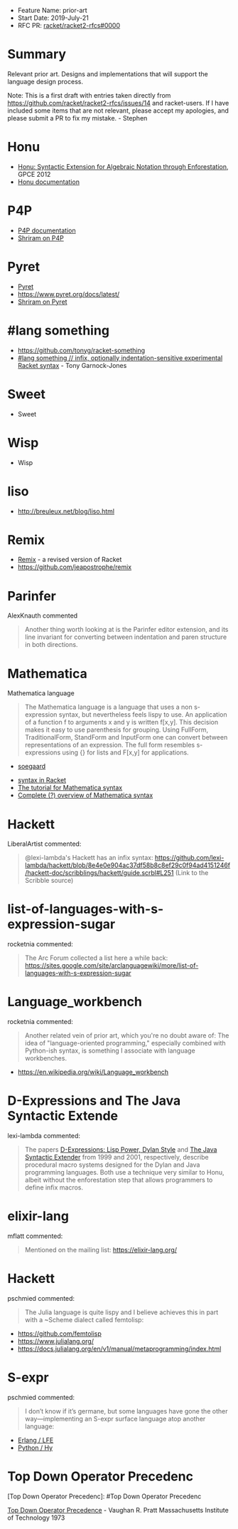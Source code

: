 - Feature Name: prior-art
- Start Date: 2019-July-21
- RFC PR: [racket/racket2-rfcs#0000](https://github.com/racket/racket2-rfcs/pull/0000)

# Summary
[summary]: #summary

Relevant prior art. Designs and implementations that will support the language design process.

Note: This is a first draft with entries taken directly from https://github.com/racket/racket2-rfcs/issues/14 and racket-users. If I have included some items that are not relevant, please accept my apologies, and please submit a PR to fix my mistake. - Stephen

# Honu
[Honu]: #Honu

* [Honu: Syntactic Extension for Algebraic Notation  through Enforestation](https://www.cs.utah.edu/plt/publications/gpce12-rf.pdf), GPCE 2012
* [Honu documentation](https://docs.racket-lang.org/honu/)

# P4P
[P4P]: #P4P

* [P4P documentation](http://shriram.github.io/p4p/)
* [Shriram on P4P](https://groups.google.com/d/msg/racket-users/ewWuCvbe93k/T_NMS76xAwAJ)

# Pyret
[Pyret]: #Pyret

* [Pyret](https://www.pyret.org)
* <https://www.pyret.org/docs/latest/>
* [Shriram on Pyret](https://groups.google.com/d/msg/racket-users/ewWuCvbe93k/T_NMS76xAwAJ)


# #lang something
[something]: #something
* <https://github.com/tonyg/racket-something>
* [#lang something // infix, optionally indentation-sensitive experimental Racket syntax](https://groups.google.com/d/msg/racket-users/0WyNzafwPCA/jdn4ZqrLCQAJ) - Tony Garnock-Jones 

# Sweet
[Sweet]: #Sweet

* Sweet

# Wisp
[Wisp]: #Wisp

* Wisp

# liso
[liso]: #liso

* <http://breuleux.net/blog/liso.html>

# Remix
[Remix]: #Remix

* [Remix](https://docs.racket-lang.org/remix/) - a revised version of Racket
* <https://github.com/jeapostrophe/remix>

# Parinfer
[Parinfer]: #Parinfer

AlexKnauth commented 
> Another thing worth looking at is the Parinfer editor extension, and its line invariant for converting between indentation and paren structure in both directions.

# Mathematica
[Mathematica]: #Mathematica

Mathematica language

> The Mathematica language is a language that uses a non s-expression syntax, but nevertheless feels lispy to use. An application of a function f to arguments x and y is written f[x,y]. This decision makes it easy to use parenthesis for grouping. Using FullForm, TraditionalForm, StandForm and InputForm one can convert between representations of an expression. The full form resembles s-expressions using {} for lists and F[x,y] for applications.
- [soegaard](/soegaard)

* [syntax in Racket](https://docs.racket-lang.org/infix-manual/index.html)
* [The tutorial for Mathematica syntax](https://reference.wolfram.com/language/tutorial/TheSyntaxOfTheWolframLanguage.html)
* [Complete (?) overview of Mathematica syntax](https://reference.wolfram.com/language/guide/Syntax.html)

# Hackett
[Hackett]: #Hackett

LiberalArtist commented:
> @lexi-lambda's Hackett has an infix syntax: <https://github.com/lexi-lambda/hackett/blob/8e4e0e904ac37df58b8c8ef29c0f94ad4151246f/hackett-doc/scribblings/hackett/guide.scrbl#L251> (Link to the Scribble source)

# list-of-languages-with-s-expression-sugar
[list-of-languages-with-s-expression-sugar]: #list-of-languages-with-s-expression-sugar

rocketnia commented:
> The Arc Forum collected a list here a while back: <https://sites.google.com/site/arclanguagewiki/more/list-of-languages-with-s-expression-sugar>

# Language_workbench
[Language_workbench]: #Language_workbench

rocketnia commented:
> Another related vein of prior art, which you're no doubt aware of: The idea of "language-oriented programming," especially combined with Python-ish syntax, is something I associate with language workbenches.

* <https://en.wikipedia.org/wiki/Language_workbench>

# D-Expressions and The Java Syntactic Extende
[D-Expressions]: #D-Expressions

lexi-lambda commented:
> The papers [D-Expressions: Lisp Power, Dylan Style](https://people.csail.mit.edu/jrb/Projects/dexprs.pdf) and [The Java Syntactic Extender](https://people.eecs.berkeley.edu/~jrb/Projects/oopsla-jse.pdf) from 1999 and 2001, respectively, describe procedural macro systems designed for the Dylan and Java programming languages. Both use a technique very similar to Honu, albeit without the enforestation step that allows programmers to define infix macros.
 
# elixir-lang
[elixir-lang]: #elixir-lang

mflatt commented:
> Mentioned on the mailing list: <https://elixir-lang.org/>
 
# Hackett
[Hackett]: #Hackett

pschmied commented:
> The Julia language is quite lispy and I believe achieves this in part with a ~Scheme dialect called femtolisp:

* <https://github.com/femtolisp>
* <https://www.julialang.org/>
* <https://docs.julialang.org/en/v1/manual/metaprogramming/index.html>

# S-expr
[S-expr]: #S-expr

pschmied commented:
> I don’t know if it’s germane, but some languages have gone the other way—implementing an S-expr surface language atop another language:
* [Erlang / LFE](http://lfe.io/)
* [Python / Hy](http://docs.hylang.org/en/stable/)

# Top Down Operator Precedenc
[Top Down Operator Precedenc]: #Top Down Operator Precedenc

[Top Down Operator Precedence](http://tdop.github.io) -  Vaughan R. Pratt  Massachusetts Institute of Technology 1973




